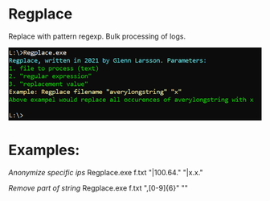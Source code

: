 # Regplace

Replace with pattern regexp. Bulk processing of logs.

<img src="regplace.png">

# Examples:

*Anonymize specific ips*
	Regplace.exe f.txt "\|100.64." "|x.x." 

*Remove part of string*
	Regplace.exe f.txt ",[0-9]{6}" "" 
